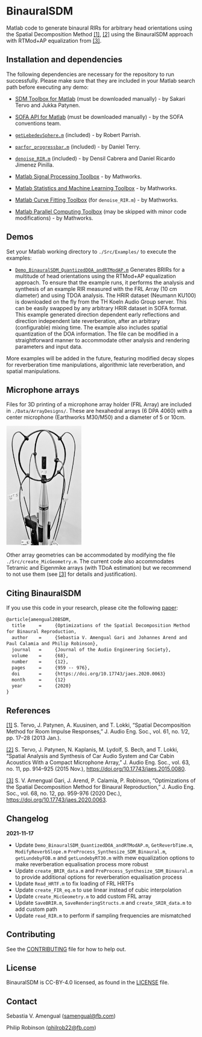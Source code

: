 # BinauralSDM

Matlab code to generate binaural RIRs for arbitrary head orientations using the Spatial Decomposition Method [[1]](#references), [[2]](#references) using the BinauralSDM approach with RTMod+AP equalization from [[3]](#references).


## Installation and dependencies

The following dependencies are necessary for the repository to run successfully. Please make sure that they are included in your Matlab search path before executing any demo:

- [SDM Toolbox for Matlab](https://www.mathworks.com/matlabcentral/fileexchange/56663-sdm-toolbox) (must be downloaded manually) - by Sakari Tervo and Jukka Patynen.

- [SOFA API for Matlab](https://github.com/sofacoustics/API_MO) (must be downloaded manually) - by the SOFA conventions team.

- [`getLebedevSphere.m`](ThirdParty/getLebedevSphere.m) (included) - by Robert Parrish.

- [`parfor_progressbar.m`](ThirdParty/parfor_progressbar.m) (included) - by Daniel Terry.

- [`denoise_RIR.m`](ThirdParty/denoise_RIR.m) (included) - by Densil Cabrera and Daniel Ricardo Jimenez Pinilla.

- [Matlab Signal Processing Toolbox](https://www.mathworks.com/products/signal.html) - by Mathworks.

- [Matlab Statistics and Machine Learning Toolbox](https://www.mathworks.com/products/statistics.html) - by Mathworks.

- [Matlab Curve Fitting Toolbox](https://www.mathworks.com/products/curvefitting.html) (for `denoise_RIR.m`) - by Mathworks.

- [Matlab Parallel Computing Toolbox](https://www.mathworks.com/products/parallel-computing.html) (may be skipped with minor code modifications) - by Mathworks.


## Demos

Set your Matlab working directory to `./Src/Examples/` to execute the examples:

- [`Demo_BinauralSDM_QuantizedDOA_andRTModAP.m`](Src/Examples/Demo_BinauralSDM_QuantizedDOA_andRTModAP.m)
Generates BRIRs for a multitude of head orientations using the RTMod+AP equalization approach.
To ensure that the example runs, it performs the analysis and synthesis of an example RIR measured with the FRL Array (10 cm diameter) and using TDOA analysis.
The HRIR dataset (Neumann KU100) is downloaded on the fly from the TH Koeln Audio Group server.
This can be easily swapped by any arbitrary HRIR dataset in SOFA format.
This example generated direction dependent early reflections and direction independent late reverberation, after an arbitrary (configurable) mixing time.
The example also includes spatial quantization of the DOA information.
The file can be modified in a straightforward manner to accommodate other analysis and rendering parameters and input data.

More examples will be added in the future, featuring modified decay slopes for reverberation time manipulations, algorithmic late reverberation, and spatial manipulations. 


## Microphone arrays

Files for 3D printing of a microphone array holder (FRL Array) are included in `./Data/ArrayDesigns/`. These are hexahedral arrays (6 DPA 4060) with a center microphone (Earthworks M30/M50) and a diameter of 5 or 10cm.

<img src="./Data/ArrayDesigns/FRLArray_10cmDiameter_pic.jpg" width="200">

Other array geometries can be accommodated by modifying the file `./Src/create_MicGeometry.m`. The current code also accommodates Tetramic and Eigenmike arrays (with TDoA estimation) but we recommend to not use them (see [[3]](#references) for details and justification).


## Citing BinauralSDM

If you use this code in your research, please cite the following [paper](https://www.aes.org/e-lib/browse.cfm?elib=21010):
```
@article{amengual20BSDM,
  title     =     {Optimizations of the Spatial Decomposition Method for Binaural Reproduction,
  author    =     {Sebastia V. Amengual Gari and Johannes Arend and Paul Calamia and Philip Robinson},
  journal   =     {Journal of the Audio Engineering Society},
  volume    =     {68},
  number    = 	  {12},
  pages     =     {959 -- 976},
  doi       =     {https://doi.org/10.17743/jaes.2020.0063}
  month     =     {12}
  year      =     {2020}
}
```


## References

[[1]](http://www.aes.org/e-lib/browse.cfm?elib=16664) S. Tervo, J. Patynen, A. Kuusinen, and T. Lokki, “Spatial Decomposition Method for Room Impulse Responses,” J. Audio Eng. Soc., vol. 61, no. 1/2, pp. 17–28 (2013 Jan.).

[[2]](https://doi.org/10.17743/jaes.2015.0080) S. Tervo, J. Patynen, N. Kaplanis, M. Lydolf, S. Bech, and T. Lokki, “Spatial Analysis and Synthesis of Car Audio System and Car Cabin Acoustics With a Compact Microphone Array,” J. Audio Eng. Soc., vol. 63, no. 11, pp. 914–925 (2015 Nov.), https://doi.org/10.17743/jaes.2015.0080.

[[3]](https://doi.org/10.17743/jaes.2020.0063) S. V. Amengual Gari, J. Arend, P. Calamia, P. Robinson, “Optimizations of the Spatial Decomposition Method for Binaural Reproduction,” J. Audio Eng. Soc., vol. 68, no. 12, pp. 959-976 (2020 Dec.), https://doi.org/10.17743/jaes.2020.0063.


## Changelog

**2021-11-17**
- Update `Demo_BinauralSDM_QuantizedDOA_andRTModAP.m`, `GetReverbTime.m`, `ModifyReverbSlope.m` `PreProcess_Synthesize_SDM_Binaural.m`, `getLundebyFOB.m` and `getLundebyRT30.m` with mew equalization options to make reverberation equalisation process more robust
- Update `create_BRIR_data.m` and `PreProcess_Synthesize_SDM_Binaural.m` to provide additional options for reverberation equalisation process
- Update `Read_HRTF.m` to fix loading of FRL HRTFs
- Update `create_FIR_eq.m` to use linear instead of cubic interpolation
- Update `create_MicGeometry.m` to add custom FRL array
- Update `SaveBRIR.m`, `SaveRenderingStructs.m` and `create_SRIR_data.m` to add custom path
- Update `read_RIR.m` to perform if sampling frequencies are mismatched


## Contributing

See the [CONTRIBUTING](CONTRIBUTING.md) file for how to help out.


## License

BinauralSDM is CC-BY-4.0 licensed, as found in the [LICENSE](LICENSE) file.


## Contact

Sebastia V. Amengual (samengual@fb.com)

Philip Robinson (philrob22@fb.com)
